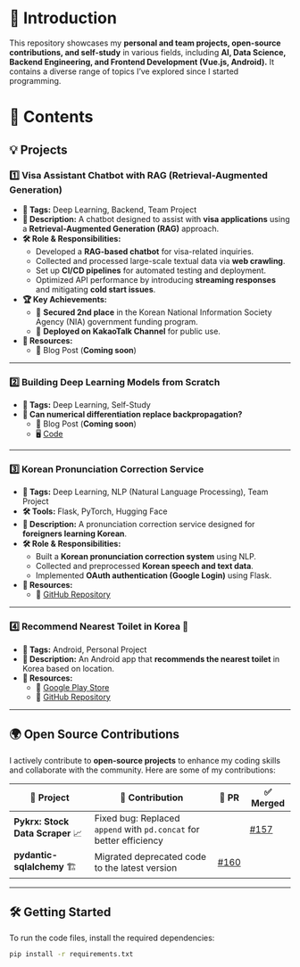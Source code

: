 # 🚀 Introduction  

This repository showcases my **personal and team projects, open-source contributions, and self-study** in various fields, including **AI, Data Science, Backend Engineering, and Frontend Development (Vue.js, Android).** It contains a diverse range of topics I’ve explored since I started programming.  

# 📂 Contents  

## 💡 Projects  

### 1️⃣ Visa Assistant Chatbot with RAG (Retrieval-Augmented Generation)  

- **📌 Tags:** Deep Learning, Backend, Team Project  
- **📖 Description:** A chatbot designed to assist with **visa applications** using a **Retrieval-Augmented Generation (RAG)** approach.  
- **🛠️ Role & Responsibilities:**  
    - Developed a **RAG-based chatbot** for visa-related inquiries.  
    - Collected and processed large-scale textual data via **web crawling**.  
    - Set up **CI/CD pipelines** for automated testing and deployment.  
    - Optimized API performance by introducing **streaming responses** and mitigating **cold start issues**.  
- **🏆 Key Achievements:**  
    - 🥈 **Secured 2nd place** in the Korean National Information Society Agency (NIA) government funding program.  
    - 📢 **Deployed on KakaoTalk Channel** for public use.  
- **📄 Resources:**  
    - 📝 Blog Post (**Coming soon**)  

---

### 2️⃣ Building Deep Learning Models from Scratch  

- **📌 Tags:** Deep Learning, Self-Study  
- **🧐 Can numerical differentiation replace backpropagation?**  
    - 📝 Blog Post (**Coming soon**)  
    - 🖥️ [Code](https://github.com/bom1215/portfolio/blob/main/deep_learning_from_scratch/train_mnist_mlp.ipynb)  

---

### 3️⃣ Korean Pronunciation Correction Service  

- **📌 Tags:** Deep Learning, NLP (Natural Language Processing), Team Project  
- **🛠️ Tools:** Flask, PyTorch, Hugging Face  
- **📖 Description:** A pronunciation correction service designed for **foreigners learning Korean**.  
- **🛠️ Role & Responsibilities:**  
    - Built a **Korean pronunciation correction system** using NLP.  
    - Collected and preprocessed **Korean speech and text data**.  
    - Implemented **OAuth authentication (Google Login)** using Flask.  
- **📄 Resources:**  
    - 🔗 [GitHub Repository](https://github.com/bom1215/level3_nlp_finalproject-nlp-13)  

---

### 4️⃣ Recommend Nearest Toilet in Korea 🚻  

- **📌 Tags:** Android, Personal Project  
- **📖 Description:** An Android app that **recommends the nearest toilet** in Korea based on location.  
- **📄 Resources:**  
    - 📱 [Google Play Store](https://play.google.com/store/apps/details?id=com.codeJP.toiletkorea)  
    - 🔗 [GitHub Repository](https://github.com/bom1215/ToiletKorea)  

---

## 🌍 Open Source Contributions  

I actively contribute to **open-source projects** to enhance my coding skills and collaborate with the community. Here are some of my contributions:  

| 🔹 Project | 🔧 Contribution | 🔗 PR | ✅ Merged |  
|------------|---------------|------|--------|  
| **Pykrx: Stock Data Scraper** 📈 | Fixed bug: Replaced `append` with `pd.concat` for better efficiency |  | [#157](https://github.com/sharebook-kr/pykrx/pull/157) |  
| **pydantic-sqlalchemy** 🏗️ | Migrated deprecated code to the latest version | [#160](https://github.com/tiangolo/pydantic-sqlalchemy/pull/160) |  |  

---

## 🛠️ Getting Started  

To run the code files, install the required dependencies:  

```bash
pip install -r requirements.txt
